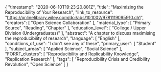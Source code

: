 {
    "timestamp": "2020-06-10T19:23:20.801Z",
    "title": "Maximizing the Reproducibility of Your Research",
    "link_to_resource": "https://onlinelibrary.wiley.com/doi/abs/10.1002/9781119095910.ch1",
    "creators": [
        "Open Science Collaboration"
    ],
    "material_type": [
        "Primary Source",
        "Reading",
        "Chapter"
    ],
    "education_level": [
        "College / Upper Division (Undergraduates)"
    ],
    "abstract": "A chapter to discuss maximising the reproducibility of research",
    "language": [
        "English"
    ],
    "conditions_of_use": "I don't see any of these",
    "primary_user": [
        "Student"
    ],
    "subject_areas": [
        "Applied Science",
        "Social Science"
    ],
    "FORRT_clusters": [
        "Reproducibility and Replicability Knowledge",
        "Replication Research"
    ],
    "tags": [
        "Reproducibility Crisis and Credibility Revolution",
        "Open Science"
    ]
}